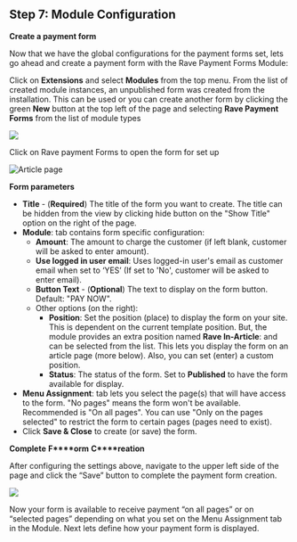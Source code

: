 ## Step 7: Module Configuration

**Create a payment form**

Now that we have the global configurations for the payment forms set, lets go ahead and create a payment form with the Rave Payment Forms Module:

Click on **Extensions** and select **Modules** from the top menu. From the list of created module instances, an unpublished form was created from the installation. This can be used or you can create another form by clicking the green **New** button at the top left of the page and selecting **Rave Payment Forms** from the list of module types


![](https://files.readme.io/83e3902-sc_6.png)


Click on Rave payment Forms to open the form for set up

![Article page](https://cloud.githubusercontent.com/assets/8383666/22317281/e7fdea32-e372-11e6-917c-1a4017c65a04.png)


**Form parameters**


- **Title** - (**Required**) The title of the form you want to create. The title can be hidden from the view by clicking hide button on the "Show Title" option on the right of the page.
- **Module**: tab contains form specific configuration:
  - **Amount**: The amount to charge the customer (if left blank, customer will be asked to enter amount).
  - **Use logged in user email**: Uses logged-in user's email as customer email when set to ‘YES’ (If set to 'No', customer will be asked to enter email).
  - **Button Text** - (**Optional**) The text to display on the form button. Default: "PAY NOW".
  - Other options (on the right):
    - **Position**: Set the position (place) to display the form on your site. This is dependent on the current template position. But, the module provides an extra position named **Rave In-Article**: and can be selected from the list. This lets you display the form on an article page (more below). Also, you can set (enter) a custom position.
    - **Status**: The status of the form. Set to **Published** to have the form available for display.
- **Menu Assignment**: tab lets you select the page(s) that will have access to the form. "No pages" means the form won't be available. Recommended is "On all pages". You can use "Only on the pages selected" to restrict the form to certain pages (pages need to exist).
- Click **Save & Close** to create (or save) the form.


**Complete** **F****orm** **C****reation** 

After configuring the settings above, navigate to the upper left side of the page and click the “Save” button to complete the payment form creation.


![](https://files.readme.io/2416809-sc_8.png)


Now your form is available to receive payment “on all pages” or on “selected pages” depending on what you set on the Menu Assignment tab in the Module. Next lets define how your payment form is displayed.